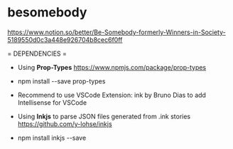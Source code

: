 # besomebody
https://www.notion.so/better/Be-Somebody-formerly-Winners-in-Society-5189550d0c3a448e926704b8cec6f0ff


= DEPENDENCIES =

+ Using <b>Prop-Types</b> https://www.npmjs.com/package/prop-types
+ npm install --save prop-types
+ Recommend to use VSCode Extension: ink by Bruno Dias to add Intellisense for VSCode


+ Using <b>Inkjs</b> to parse JSON files generated from .ink stories https://github.com/y-lohse/inkjs
+ npm install inkjs --save
